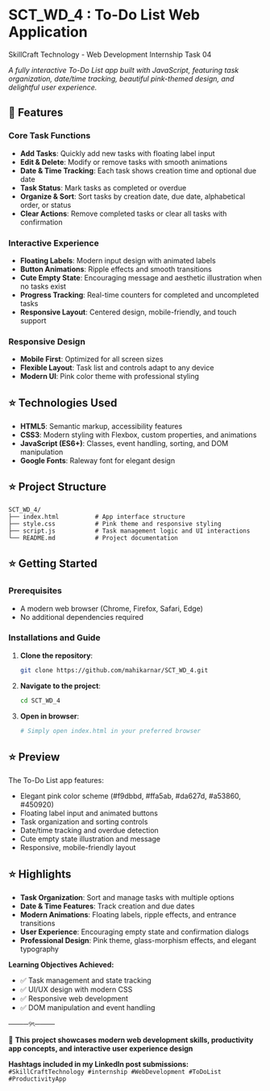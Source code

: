 # SCT_WD_4 : To-Do List Web Application
SkillCraft Technology - Web Development Internship Task 04

*A fully interactive To-Do List app built with JavaScript, featuring task organization, date/time tracking, beautiful pink-themed design, and delightful user experience.*

## 🩷 Features

### Core Task Functions
- **Add Tasks**: Quickly add new tasks with floating label input
- **Edit & Delete**: Modify or remove tasks with smooth animations
- **Date & Time Tracking**: Each task shows creation time and optional due date
- **Task Status**: Mark tasks as completed or overdue
- **Organize & Sort**: Sort tasks by creation date, due date, alphabetical order, or status
- **Clear Actions**: Remove completed tasks or clear all tasks with confirmation

### Interactive Experience
- **Floating Labels**: Modern input design with animated labels
- **Button Animations**: Ripple effects and smooth transitions
- **Cute Empty State**: Encouraging message and aesthetic illustration when no tasks exist
- **Progress Tracking**: Real-time counters for completed and uncompleted tasks
- **Responsive Layout**: Centered design, mobile-friendly, and touch support

### Responsive Design
- **Mobile First**: Optimized for all screen sizes
- **Flexible Layout**: Task list and controls adapt to any device
- **Modern UI**: Pink color theme with professional styling

## ⭐ Technologies Used

- **HTML5**: Semantic markup, accessibility features
- **CSS3**: Modern styling with Flexbox, custom properties, and animations
- **JavaScript (ES6+)**: Classes, event handling, sorting, and DOM manipulation
- **Google Fonts**: Raleway font for elegant design

## ⭐ Project Structure

```
SCT_WD_4/
├── index.html          # App interface structure
├── style.css           # Pink theme and responsive styling
├── script.js           # Task management logic and UI interactions
└── README.md           # Project documentation
```

## ⭐ Getting Started

### Prerequisites
- A modern web browser (Chrome, Firefox, Safari, Edge)
- No additional dependencies required

### Installations and Guide

1. **Clone the repository**:
   ```bash
   git clone https://github.com/mahikarnar/SCT_WD_4.git
   ```

2. **Navigate to the project**:
   ```bash
   cd SCT_WD_4
   ```

3. **Open in browser**:
   ```bash
   # Simply open index.html in your preferred browser
   ```

## ⭐ Preview

The To-Do List app features:
- Elegant pink color scheme (#f9dbbd, #ffa5ab, #da627d, #a53860, #450920)
- Floating label input and animated buttons
- Task organization and sorting controls
- Date/time tracking and overdue detection
- Cute empty state illustration and message
- Responsive, mobile-friendly layout

## ⭐ Highlights

- **Task Organization**: Sort and manage tasks with multiple options
- **Date & Time Features**: Track creation and due dates
- **Modern Animations**: Floating labels, ripple effects, and entrance transitions
- **User Experience**: Encouraging empty state and confirmation dialogs
- **Professional Design**: Pink theme, glass-morphism effects, and elegant typography

**Learning Objectives Achieved:**
- ✅ Task management and state tracking
- ✅ UI/UX design with modern CSS
- ✅ Responsive web development
- ✅ DOM manipulation and event handling

────୨ৎ────

🩷 **This project showcases modern web development skills, productivity app concepts, and interactive user experience design**

**Hashtags included in my LinkedIn post submissions:**  
`#SkillCraftTechnology #internship #WebDevelopment #ToDoList #ProductivityApp`
